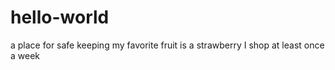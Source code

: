 # hello-world
a place for safe keeping
my favorite fruit is a strawberry
I shop at least once a week
